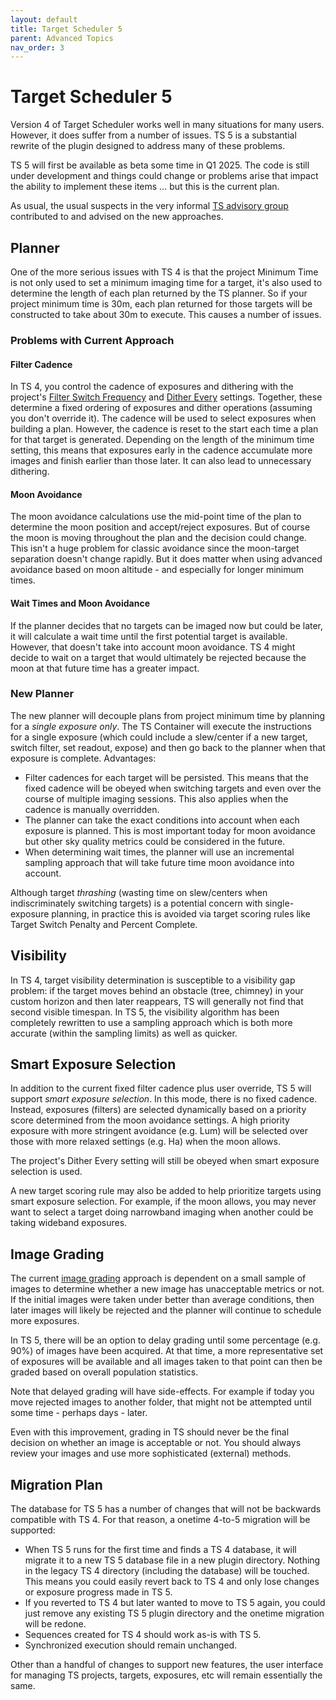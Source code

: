 ```yaml
---
layout: default
title: Target Scheduler 5
parent: Advanced Topics
nav_order: 3
---
```


# Target Scheduler 5

Version 4 of Target Scheduler works well in many situations for many users.  However, it does suffer from a number of issues.  TS 5 is a substantial rewrite of the plugin designed to address many of these problems.

TS 5 will first be available as beta some time in Q1 2025.  The code is still under development and things could change or problems arise that impact the ability to implement these items ... but this is the current plan.

As usual, the usual suspects in the very informal [TS advisory group](../index.html#acknowledgements) contributed to and advised on the new approaches.

## Planner

One of the more serious issues with TS 4 is that the project Minimum Time is not only used to set a minimum imaging time for a target, it's also used to determine the length of each plan returned by the TS planner.  So if your project minimum time is 30m, each plan returned for those targets will be constructed to take about 30m to execute.  This causes a number of issues.

### Problems with Current Approach

#### Filter Cadence

In TS 4, you control the cadence of exposures and dithering with the project's [Filter Switch Frequency](../target-management/projects.html#filter-switch-frequency) and [Dither Every](../target-management/projects.html#dithering) settings.  Together, these determine a fixed ordering of exposures and dither operations (assuming you don't override it).  The cadence will be used to select exposures when building a plan.  However, the cadence is reset to the start each time a plan for that target is generated.  Depending on the length of the minimum time setting, this means that exposures early in the cadence accumulate more images and finish earlier than those later.  It can also lead to unnecessary dithering.

#### Moon Avoidance

The moon avoidance calculations use the mid-point time of the plan to determine the moon position and accept/reject exposures.  But of course the moon is moving throughout the plan and the decision could change.  This isn't a huge problem for classic avoidance since the moon-target separation doesn't change rapidly.  But it does matter when using advanced avoidance based on moon altitude - and especially for longer minimum times.

#### Wait Times and Moon Avoidance

If the planner decides that no targets can be imaged now but could be later, it will calculate a wait time until the first potential target is available.  However, that doesn't take into account moon avoidance.  TS 4 might decide to wait on a target that would ultimately be rejected because the moon at that future time has a greater impact.

### New Planner

The new planner will decouple plans from project minimum time by planning for a _single exposure only_.  The TS Container will execute the instructions for a single exposure (which could include a slew/center if a new target, switch filter, set readout, expose) and then go back to the planner when that exposure is complete.  Advantages:
* Filter cadences for each target will be persisted.  This means that the fixed cadence will be obeyed when switching targets and even over the course of multiple imaging sessions.  This also applies when the cadence is manually overridden.
* The planner can take the exact conditions into account when each exposure is planned.  This is most important today for moon avoidance but other sky quality metrics could be considered in the future.
* When determining wait times, the planner will use an incremental sampling approach that will take future time moon avoidance into account.

Although target _thrashing_ (wasting time on slew/centers when indiscriminately switching targets) is a potential concern with single-exposure planning, in practice this is avoided via target scoring rules like Target Switch Penalty and Percent Complete.

## Visibility

In TS 4, target visibility determination is susceptible to a visibility gap problem: if the target moves behind an obstacle (tree, chimney) in your custom horizon and then later reappears, TS will generally not find that second visible timespan.  In TS 5, the visibility algorithm has been completely rewritten to use a sampling approach which is both more accurate (within the sampling limits) as well as quicker.

## Smart Exposure Selection

In addition to the current fixed filter cadence plus user override, TS 5 will support _smart exposure selection_.  In this mode, there is no fixed cadence.  Instead, exposures (filters) are selected dynamically based on a priority score determined from the moon avoidance settings.  A high priority exposure with more stringent avoidance (e.g. Lum) will be selected over those with more relaxed settings (e.g. Ha) when the moon allows.

The project's Dither Every setting will still be obeyed when smart exposure selection is used.

A new target scoring rule may also be added to help prioritize targets using smart exposure selection.  For example, if the moon allows, you may never want to select a target doing narrowband imaging when another could be taking wideband exposures.

## Image Grading

The current [image grading](../post-acquisition/image-grader.html) approach is dependent on a small sample of images to determine whether a new image has unacceptable metrics or not.  If the initial images were taken under better than average conditions, then later images will likely be rejected and the planner will continue to schedule more exposures.

In TS 5, there will be an option to delay grading until some percentage (e.g. 90%) of images have been acquired.  At that time, a more representative set of exposures will be available and all images taken to that point can then be graded based on overall population statistics.

Note that delayed grading will have side-effects.  For example if today you move rejected images to another folder, that might not be attempted until some time - perhaps days - later.

Even with this improvement, grading in TS should never be the final decision on whether an image is acceptable or not.  You should always review your images and use more sophisticated (external) methods.

## Migration Plan

The database for TS 5 has a number of changes that will not be backwards compatible with TS 4.  For that reason, a onetime 4-to-5 migration will be supported:
* When TS 5 runs for the first time and finds a TS 4 database, it will migrate it to a new TS 5 database file in a new plugin directory.  Nothing in the legacy TS 4 directory (including the database) will be touched.  This means you could easily revert back to TS 4 and only lose changes or exposure progress made in TS 5.
* If you reverted to TS 4 but later wanted to move to TS 5 again, you could just remove any existing TS 5 plugin directory and the onetime migration will be redone.
* Sequences created for TS 4 should work as-is with TS 5.
* Synchronized execution should remain unchanged.

Other than a handful of changes to support new features, the user interface for managing TS projects, targets, exposures, etc will remain essentially the same.

